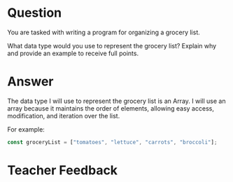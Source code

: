 # Question
You are tasked with writing a program for organizing a grocery list. 

What data type would you use to represent the grocery list? Explain why and provide an example to receive full points.

# Answer
The data type I will use to represent the grocery list is an Array.
I will use an array because it maintains the order of elements, allowing easy access, modification, and iteration over the list.

For example:
```js
const groceryList = ["tomatoes", "lettuce", "carrots", "broccoli"];
```


# Teacher Feedback